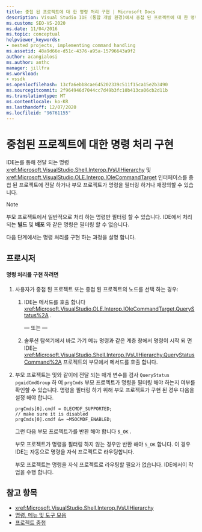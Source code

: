 ```yaml
---
title: 중첩 된 프로젝트에 대 한 명령 처리 구현 | Microsoft Docs
description: Visual Studio IDE (통합 개발 환경)에서 중첩 된 프로젝트에 대 한 명령 처리를 구현 하는 방법에 대해 알아봅니다.
ms.custom: SEO-VS-2020
ms.date: 11/04/2016
ms.topic: conceptual
helpviewer_keywords:
- nested projects, implementing command handling
ms.assetid: 48a9d66e-d51c-4376-a95a-15796643a9f2
author: acangialosi
ms.author: anthc
manager: jillfra
ms.workload:
- vssdk
ms.openlocfilehash: 13cfa6ebb8cae645202339c511f15ca15e2b3490
ms.sourcegitcommit: 2f964946d7044cc7d49b3fc10b413ca06cb2d11b
ms.translationtype: MT
ms.contentlocale: ko-KR
ms.lasthandoff: 12/07/2020
ms.locfileid: "96761155"
---
```

# <a name="implementing-command-handling-for-nested-projects"></a>중첩된 프로젝트에 대한 명령 처리 구현
IDE는를 통해 전달 되는 명령 <xref:Microsoft.VisualStudio.Shell.Interop.IVsUIHierarchy> 및 <xref:Microsoft.VisualStudio.OLE.Interop.IOleCommandTarget> 인터페이스를 중첩 된 프로젝트에 전달 하거나 부모 프로젝트가 명령을 필터링 하거나 재정의할 수 있습니다.

> [!NOTE]
> 부모 프로젝트에서 일반적으로 처리 하는 명령만 필터링 할 수 있습니다. IDE에서 처리 되는 **빌드** 및 **배포** 와 같은 명령은 필터링 할 수 없습니다.

 다음 단계에서는 명령 처리를 구현 하는 과정을 설명 합니다.

## <a name="procedures"></a>프로시저

#### <a name="to-implement-command-handling"></a>명령 처리를 구현 하려면

1. 사용자가 중첩 된 프로젝트 또는 중첩 된 프로젝트의 노드를 선택 하는 경우:

   1. IDE는 메서드를 호출 합니다 <xref:Microsoft.VisualStudio.OLE.Interop.IOleCommandTarget.QueryStatus%2A> .

      — 또는 —

   2. 솔루션 탐색기에서 바로 가기 메뉴 명령과 같은 계층 창에서 명령이 시작 되 면 IDE는 <xref:Microsoft.VisualStudio.Shell.Interop.IVsUIHierarchy.QueryStatusCommand%2A> 프로젝트의 부모에서 메서드를 호출 합니다.

2. 부모 프로젝트는 및와 같이에 전달 되는 매개 변수를 검사 `QueryStatus` `pguidCmdGroup` 하 여 `prgCmds` 부모 프로젝트가 명령을 필터링 해야 하는지 여부를 확인할 수 있습니다. 명령을 필터링 하기 위해 부모 프로젝트가 구현 된 경우 다음을 설정 해야 합니다.

   ```
   prgCmds[0].cmdf = OLECMDF_SUPPORTED;
   // make sure it is disabled
   prgCmds[0].cmdf &= ~MSOCMDF_ENABLED;
   ```

    그런 다음 부모 프로젝트가를 반환 해야 합니다 `S_OK` .

    부모 프로젝트가 명령을 필터링 하지 않는 경우만 반환 해야 `S_OK` 합니다. 이 경우 IDE는 자동으로 명령을 자식 프로젝트로 라우팅합니다.

    부모 프로젝트는 명령을 자식 프로젝트로 라우팅할 필요가 없습니다. IDE에서이 작업을 수행 합니다.

## <a name="see-also"></a>참고 항목
- <xref:Microsoft.VisualStudio.Shell.Interop.IVsUIHierarchy>
- [명령, 메뉴 및 도구 모음](../../extensibility/internals/commands-menus-and-toolbars.md)
- [프로젝트 중첩](../../extensibility/internals/nesting-projects.md)
